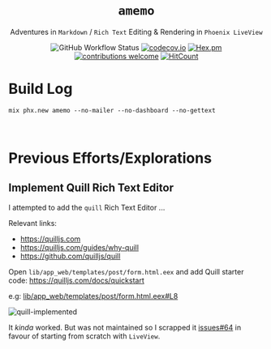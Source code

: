 <div align="center">

# `amemo`

Adventures in `Markdown` / `Rich Text` Editing 
& Rendering in `Phoenix LiveView`

![GitHub Workflow Status](https://img.shields.io/github/actions/workflow/status/nelsonic/amemo/ci.yml?label=build&style=flat-square&branch=main)
[![codecov.io](https://img.shields.io/codecov/c/github/nelsonic/amemo/main.svg?style=flat-square)](http://codecov.io/github/nelsonic/amemo?branch=main)
[![Hex.pm](https://img.shields.io/hexpm/v/phoenix?color=brightgreen&style=flat-square)](https://hex.pm/packages/elixir_auth_google)
[![contributions welcome](https://img.shields.io/badge/feedback-welcome-brightgreen.svg?style=flat-square)](https://github.com/nelsonic/amemo/issues)
[![HitCount](https://hits.dwyl.com/nelsonic/amemo.svg)](https://hits.dwyl.com/nelsonic/amemo)


</div>

# Build Log

```
mix phx.new amemo --no-mailer --no-dashboard --no-gettext
```

<!--
mix phx.gen.html Blog Post posts  title:string text:text person_id:integer status:integer
-->




<br />

# Previous Efforts/Explorations
## Implement Quill Rich Text Editor

I attempted to add the `quill` Rich Text Editor ...

Relevant links:
+ https://quilljs.com
+ https://quilljs.com/guides/why-quill
+ https://github.com/quilljs/quill

Open `lib/app_web/templates/post/form.html.eex`
and add Quill starter code:
https://quilljs.com/docs/quickstart

e.g: [lib/app_web/templates/post/form.html.eex#L8](https://github.com/nelsonic/amemo/blob/f2beaec249734530e5455f3d772f684db46d0830/lib/app_web/templates/post/form.html.eex#l8)

![quill-implemented](https://user-images.githubusercontent.com/194400/84235579-face0c00-aaed-11ea-918a-228012796e29.png)

It _kinda_ worked. But was not maintained so I scrapped it
[issues#64](https://github.com/nelsonic/amemo/issues/64)
in favour of starting from scratch with `LiveView`.
